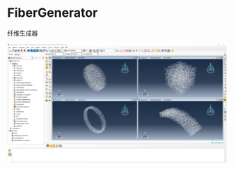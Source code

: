 # FiberGenerator
纤维生成器

![钢纤维生成器](https://github.com/leberte/FiberGenerator/blob/main/modelFiber.png)
